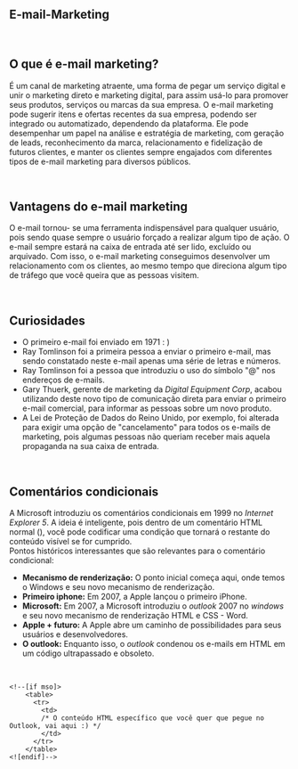 ## E-mail-Marketing

<br>

## O que é e-mail marketing?
É um canal de marketing atraente, uma forma de pegar um serviço digital e unir o marketing direto e marketing digital, para assim usá-lo para promover seus produtos, serviços ou marcas da sua empresa. O e-mail marketing pode sugerir itens e ofertas recentes da sua empresa, podendo ser integrado ou automatizado, dependendo da plataforma. Ele pode desempenhar um papel na análise e estratégia de marketing, com geração de leads, reconhecimento da marca, relacionamento e fidelização de futuros clientes, e manter os clientes sempre engajados com diferentes tipos de e-mail marketing para diversos públicos.

<br>

## Vantagens do e-mail marketing
O e-mail tornou- se uma ferramenta indispensável para qualquer usuário, pois sendo quase sempre o usuário forçado a realizar algum tipo de ação. O e-mail sempre estará na caixa de entrada até ser lido, excluído ou arquivado. Com isso, o e-mail marketing conseguimos desenvolver um relacionamento com os clientes, ao mesmo tempo que direciona algum tipo de tráfego que você queira que as pessoas visitem.  

<br>

## Curiosidades
  - O primeiro e-mail foi enviado em 1971 : )<br>
  - Ray Tomlinson foi a primeira pessoa a enviar o primeiro e-mail, mas sendo constatado neste e-mail apenas uma série de letras e números.<br>
  - Ray Tomlinson foi a pessoa que introduziu o uso do símbolo "@" nos endereços de e-mails.<br> 
  - Gary Thuerk, gerente de marketing da <i>Digital Equipment Corp</i>, acabou utilizando deste novo tipo de comunicação direta para enviar o primeiro e-mail comercial, para informar as pessoas sobre um novo produto.<br>
  - A Lei de Proteção de Dados do Reino Unido, por exemplo, foi alterada para exigir uma opção de "cancelamento" para todos os e-mails de marketing, pois algumas pessoas não queriam receber mais aquela propaganda na sua caixa de entrada.    

<br>

## Comentários condicionais
A Microsoft introduziu os comentários condicionais em 1999 no <i>Internet Explorer 5</i>. A ideia é inteligente, pois dentro de um comentário HTML normal (<!-- -->), você pode codificar uma condição que tornará o restante do conteúdo visível se for cumprido.
<br>
Pontos históricos interessantes que são relevantes para o comentário condicional:
 - <b>Mecanismo de renderização:</b> O ponto inicial começa aqui, onde temos o Windows e seu novo mecanismo de renderização.
 - <b>Primeiro iphone:</b> Em 2007, a Apple lançou o primeiro iPhone.
 - <b>Microsoft:</b> Em 2007, a Microsoft introduziu o <i>outlook</i> 2007 no <i>windows</i> e seu novo mecanismo de renderização HTML e CSS - Word.
 - <b>Apple + futuro:</b> A Apple abre um caminho de possibilidades para seus usuários e desenvolvedores.
 - <b>O outlook:</b> Enquanto isso, o <i>outlook</i> condenou os e-mails em HTML em um código ultrapassado e obsoleto.
 <br>
 
```
<!--[if mso]>
    <table>
      <tr>
        <td>
        /* O conteúdo HTML específico que você quer que pegue no Outlook, vai aqui :) */
        </td>
      </tr>
    </table>
<![endif]-->
```
   




 
